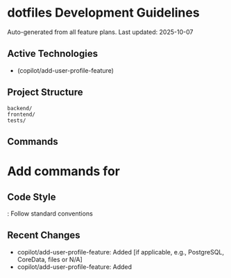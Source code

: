 # dotfiles Development Guidelines

Auto-generated from all feature plans. Last updated: 2025-10-07

## Active Technologies
- (copilot/add-user-profile-feature)

## Project Structure
```
backend/
frontend/
tests/
```

## Commands
# Add commands for 

## Code Style
: Follow standard conventions

## Recent Changes
- copilot/add-user-profile-feature: Added [if applicable, e.g., PostgreSQL, CoreData, files or N/A]
- copilot/add-user-profile-feature: Added

<!-- MANUAL ADDITIONS START -->
<!-- MANUAL ADDITIONS END -->
